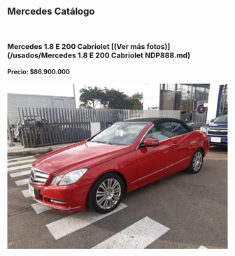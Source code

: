 ## Mercedes Catálogo

<p>&nbsp;</p>

### Mercedes 1.8 E 200 Cabriolet [(Ver más fotos)](/usados/Mercedes 1.8 E 200 Cabriolet NDP888.md)
#### Precio: $86.900.000

<img src="/usados/images/Mercedes 1.8 E 200 Cabriolet NDP888.jpeg?raw=true"/>
<p>&nbsp;</p>

